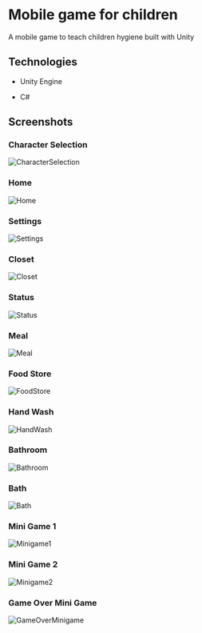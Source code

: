 
# Mobile game for children

A mobile game to teach children hygiene built with Unity

## Technologies

- Unity Engine

- C#

## Screenshots

### Character Selection

![CharacterSelection](https://github.com/M4rm3ladov/Hygiene-Mobile/blob/main/Screenshots/Character%20Select.jpg?raw=true)

### Home

![Home](https://github.com/M4rm3ladov/Hygiene-Mobile/blob/main/Screenshots/Home.jpg?raw=true)

### Settings

![Settings](https://github.com/M4rm3ladov/Hygiene-Mobile/blob/main/Screenshots/Settings.jpg?raw=true)

### Closet

![Closet](https://github.com/M4rm3ladov/Hygiene-Mobile/blob/main/Screenshots/Closet.jpg?raw=true)

### Status

![Status](https://github.com/M4rm3ladov/Hygiene-Mobile/blob/main/Screenshots/Bubble%20Status.jpg?raw=true)

### Meal
![Meal](https://github.com/M4rm3ladov/Hygiene-Mobile/blob/main/Screenshots/Meal.jpg?raw=true)

### Food Store
![FoodStore](https://github.com/M4rm3ladov/Hygiene-Mobile/blob/main/Screenshots/Food%20Store.jpg?raw=true)

### Hand Wash
![HandWash](https://github.com/M4rm3ladov/Hygiene-Mobile/blob/main/Screenshots/Hand%20Wash.jpg?raw=true)

### Bathroom

![Bathroom](https://github.com/M4rm3ladov/Hygiene-Mobile/blob/main/Screenshots/Bathroom.jpg?raw=true)

### Bath
![Bath](https://github.com/M4rm3ladov/Hygiene-Mobile/blob/main/Screenshots/Bath.jpg?raw=true)

### Mini Game 1

![Minigame1](https://github.com/M4rm3ladov/Hygiene-Mobile/blob/main/Screenshots/Mini%20Game%201.jpg?raw=true)

### Mini Game 2

![Minigame2](https://github.com/M4rm3ladov/Hygiene-Mobile/blob/main/Screenshots/Mini%20Game%202.jpg?raw=true)

### Game Over Mini Game

![GameOverMinigame](https://github.com/M4rm3ladov/Hygiene-Mobile/blob/main/Screenshots/Game%20Over%20Mini%20Game.jpg?raw=true)
